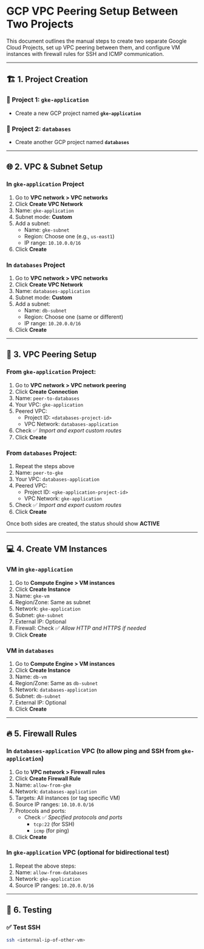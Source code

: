 # GCP VPC Peering Setup Between Two Projects

This document outlines the manual steps to create two separate Google Cloud Projects, set up VPC peering between them, and configure VM instances with firewall rules for SSH and ICMP communication.

---

## 🏗️ 1. Project Creation

### 📁 Project 1: `gke-application`
- Create a new GCP project named **`gke-application`**

### 📁 Project 2: `databases`
- Create another GCP project named **`databases`**

---

## 🌐 2. VPC & Subnet Setup

### In `gke-application` Project
1. Go to **VPC network > VPC networks**
2. Click **Create VPC Network**
3. Name: `gke-application`
4. Subnet mode: **Custom**
5. Add a subnet:
   - Name: `gke-subnet`
   - Region: Choose one (e.g., `us-east1`)
   - IP range: `10.10.0.0/16`
6. Click **Create**

### In `databases` Project
1. Go to **VPC network > VPC networks**
2. Click **Create VPC Network**
3. Name: `databases-application`
4. Subnet mode: **Custom**
5. Add a subnet:
   - Name: `db-subnet`
   - Region: Choose one (same or different)
   - IP range: `10.20.0.0/16`
6. Click **Create**

---

## 🔗 3. VPC Peering Setup

### From `gke-application` Project:
1. Go to **VPC network > VPC network peering**
2. Click **Create Connection**
3. Name: `peer-to-databases`
4. Your VPC: `gke-application`
5. Peered VPC:
   - Project ID: `<databases-project-id>`
   - VPC Network: `databases-application`
6. Check ✅ *Import and export custom routes*
7. Click **Create**

### From `databases` Project:
1. Repeat the steps above
2. Name: `peer-to-gke`
3. Your VPC: `databases-application`
4. Peered VPC:
   - Project ID: `<gke-application-project-id>`
   - VPC Network: `gke-application`
5. Check ✅ *Import and export custom routes*
6. Click **Create**

Once both sides are created, the status should show **ACTIVE**

---

## 💻 4. Create VM Instances

### VM in `gke-application`
1. Go to **Compute Engine > VM instances**
2. Click **Create Instance**
3. Name: `gke-vm`
4. Region/Zone: Same as subnet
5. Network: `gke-application`
6. Subnet: `gke-subnet`
7. External IP: Optional
8. Firewall: Check ✅ *Allow HTTP and HTTPS if needed*
9. Click **Create**

### VM in `databases`
1. Go to **Compute Engine > VM instances**
2. Click **Create Instance**
3. Name: `db-vm`
4. Region/Zone: Same as `db-subnet`
5. Network: `databases-application`
6. Subnet: `db-subnet`
7. External IP: Optional
8. Click **Create**

---

## 🔥 5. Firewall Rules

### In `databases-application` VPC (to allow ping and SSH from `gke-application`)

1. Go to **VPC network > Firewall rules**
2. Click **Create Firewall Rule**
3. Name: `allow-from-gke`
4. Network: `databases-application`
5. Targets: All instances (or tag specific VM)
6. Source IP ranges: `10.10.0.0/16`
7. Protocols and ports:
   - Check ✅ *Specified protocols and ports*
     - `tcp:22` (for SSH)
     - `icmp` (for ping)
8. Click **Create**

### In `gke-application` VPC (optional for bidirectional test)

1. Repeat the above steps:
2. Name: `allow-from-databases`
3. Network: `gke-application`
4. Source IP ranges: `10.20.0.0/16`

---

## 🧪 6. Testing

### ✅ Test SSH
```bash
ssh <internal-ip-of-other-vm>
